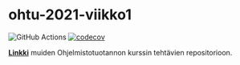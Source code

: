 # ohtu-2021-viikko1

![GitHub Actions](https://github.com/karhelmi/ohtu-2021-viikko1/workflows/CI/badge.svg)
[![codecov](https://codecov.io/gh/karhelmi/ohtu-2021-viikko1/branch/main/graph/badge.svg?token=3FU2TI5O5K)](https://codecov.io/gh/karhelmi/ohtu-2021-viikko1)

[**Linkki**](https://github.com/karhelmi/ohtu-tehtavat) muiden Ohjelmistotuotannon kurssin tehtävien repositorioon.
